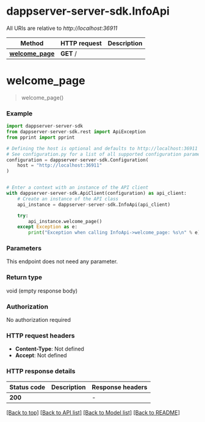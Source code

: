 # dappserver-server-sdk.InfoApi

All URIs are relative to *http://localhost:36911*

Method | HTTP request | Description
------------- | ------------- | -------------
[**welcome_page**](InfoApi.md#welcome_page) | **GET** / | 


# **welcome_page**
> welcome_page()



### Example


```python
import dappserver-server-sdk
from dappserver-server-sdk.rest import ApiException
from pprint import pprint

# Defining the host is optional and defaults to http://localhost:36911
# See configuration.py for a list of all supported configuration parameters.
configuration = dappserver-server-sdk.Configuration(
    host = "http://localhost:36911"
)


# Enter a context with an instance of the API client
with dappserver-server-sdk.ApiClient(configuration) as api_client:
    # Create an instance of the API class
    api_instance = dappserver-server-sdk.InfoApi(api_client)

    try:
        api_instance.welcome_page()
    except Exception as e:
        print("Exception when calling InfoApi->welcome_page: %s\n" % e)
```



### Parameters

This endpoint does not need any parameter.

### Return type

void (empty response body)

### Authorization

No authorization required

### HTTP request headers

 - **Content-Type**: Not defined
 - **Accept**: Not defined

### HTTP response details

| Status code | Description | Response headers |
|-------------|-------------|------------------|
**200** |  |  -  |

[[Back to top]](#) [[Back to API list]](../README.md#documentation-for-api-endpoints) [[Back to Model list]](../README.md#documentation-for-models) [[Back to README]](../README.md)

